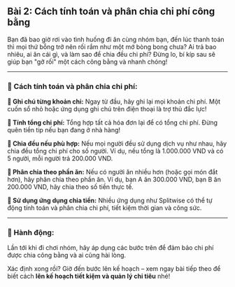 ## Bài 2: Cách tính toán và phân chia chi phí công bằng

Bạn đã bao giờ rơi vào tình huống đi ăn cùng nhóm bạn, đến lúc thanh toán thì mọi thứ bỗng trở nên rối rắm như một mớ bòng bong chưa? Ai trả bao nhiêu, ai ăn cái gì, và làm sao để chia đều chi phí? Đừng lo, bí kíp sau sẽ giúp bạn "gỡ rối" một cách công bằng và nhanh chóng!

---

### 📌 Cách tính toán và phân chia chi phí:

**🔹 Ghi chú từng khoản chi:**
Ngay từ đầu, hãy ghi lại mọi khoản chi phí. Một cuốn sổ nhỏ hoặc ứng dụng ghi chú trên điện thoại là trợ thủ đắc lực!

**🔹 Tính tổng chi phí:**
Tổng hợp tất cả hóa đơn lại để có tổng chi phí. Đừng quên tiền tip nếu bạn đang ở nhà hàng!

**🔹 Chia đều nếu phù hợp:**
Nếu mọi người đều sử dụng dịch vụ như nhau, hãy chia đều tổng chi phí cho số người. Ví dụ, nếu tổng là 1.000.000 VND và có 5 người, mỗi người trả 200.000 VND.

**🔹 Phân chia theo phần ăn:**
Nếu có người ăn nhiều hơn (hoặc gọi món đắt hơn), hãy phân chia theo phần ăn. Ví dụ, bạn A ăn 300.000 VND, bạn B ăn 200.000 VND, hãy chia theo số tiền thực tế.

**🔹 Sử dụng ứng dụng chia tiền:**
Nhiều ứng dụng như Splitwise có thể tự động tính toán và phân chia chi phí, tiết kiệm thời gian và công sức.

---

### 🚀 Hành động:

Lần tới khi đi chơi nhóm, hãy áp dụng các bước trên để đảm bảo chi phí được chia công bằng và ai cũng hài lòng.

Xác định xong rồi? Giờ đến bước lên kế hoạch – xem ngay bài tiếp theo để biết cách **lên kế hoạch tiết kiệm và quản lý chi tiêu** nhé!
